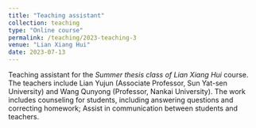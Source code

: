 ```yaml
---
title: "Teaching assistant"
collection: teaching
type: "Online course"
permalink: /teaching/2023-teaching-3
venue: "Lian Xiang Hui"
date: 2023-07-13
---
```


Teaching assistant for the *Summer thesis class of Lian Xiang Hui* course. The teachers include Lian Yujun (Associate Professor, Sun Yat-sen University) and Wang Qunyong (Professor, Nankai University). The work includes counseling for students, including answering questions and correcting homework; Assist in communication between students and teachers.
